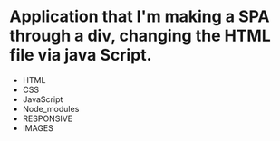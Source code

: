 # Application that I'm making a SPA through a div, changing the HTML file via java Script.

- HTML
- CSS
- JavaScript
- Node_modules
- RESPONSIVE
- IMAGES 
